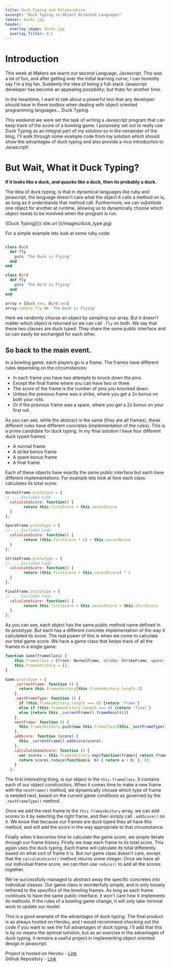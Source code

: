 ```yaml
---
title: Duck Typing and Polymorphism
excerpt: "Duck Typing in Object Oriented Languages"
teaser: ducks.jpg
header:
  overlay_image: ducks.jpg
  overlay_filter: 0.5
---
```

# Introduction

This week at Makers we learnt our second Language, Javascript. This was a lot of fun, and after getting over the initial learning curve, I can honestly say I'm a big fan. Suddenly the idea of being a full-stack Javascript developer has become an appealing possibility; but thats for another time.

In the meantime, I want to talk about a powerful tool that any developer should have in there toolbox when dealing with object oriented programming languages... Duck Typing.

This weekend we were set the task of writing a Javascript program that can keep track of the score of a bowling game. I purposely set out to really use Duck Typing as an integral part of my solution so in the remainder of the blog, I'll walk through some example code from my solution which should show the advantages of duck typing and also provide a nice introduction to Javascript!

# But Wait, What it Duck Typing?

**If it looks like a duck, and quacks like a duck, then its probably a duck.**

The idea of duck typing, is that in dynamical languages like ruby and javascript, the language doesn't care what the object it calls a method on is, as long as it understands that method call. Furthermore, we can substitute one object for another at runtime, allowing us to dynamically choose which object needs to be involved when the program is run.

![Duck Typing]({{ site.url }}/images/duck_type.jpg)

For a simple example lets look at some ruby code:

```ruby

class Duck
  def fly
    puts 'The Duck is Flying'
  end
end

class Bird
  def fly
    puts 'The Bird is Flying'
  end
end

array = [Duck.new, Bird.new]
array.sample.fly => 'The Duck is Flying'
```

Here we randomly choose an object by sampling our array. But it doesn't matter which object is returned so we can call `.fly` on both. We say that these two classes are duck typed. They share the same public interface and so can easily be exchanged for each other.

## So back to the main event.

In a bowling game, each players go is a frame. The frames have different rules depending on the circumstances:

- In each frame you have two attempts to knock down the pins.   
- Except the final frame where you can have two or three.   
- The score of the frame is the number of pins you knocked down.   
- Unless the previous frame was a strike, where you get a 2x bonus on both your rolls.   
- Or if the previous frame was a spare, where you get a 2x bonus on your first roll.   

As you can see, while the abstract is the same (they are all frames), these different rules have different concretes (implementation of the rules). This is a prime candidate for duck typing. In my final solution I have four different duck typed frames:

- A normal frame   
- A strike bonus frame   
- A spare bonus frame   
- A final frame

Each of these objects have exactly the same public interface but each have different implementations. For example lets look at how each class calculates its total score:

```javascript
NormalFrame.prototype = {
// ... Excluded Code
  calculateScore: function() {
        return this.firstScore + this.secondScore
  }
};

SpareFrame.prototype = {
// ... Excluded Code
  calculateScore: function() {
        return (this.firstScore * 2) + this.secondScore
  }
};

StrikeFrame.prototype = {
// ... Excluded Code
  calculateScore: function() {
        return (this.firstScore + this.secondScore) * 2
  }
};

FinalFrame.prototype = {
// ... Excluded Code
  calculateScore: function() {
        return this.firstScore + this.secondScore + this.thirdScore
  }
};

```

As you can see, each object has the same public method name defined in its prototype. But each has a different concrete implementation of the way it calculated its score. The real power of this is when we come to calculate our total game score. We have a game class that keeps track of all the frames in a single game:

```javascript
function Game(frameClass) {
    this.frameClass = {frame: NormalFrame, strike: StrikeFrame, spare: SpareFrame, final: FinalFrame};
    this.framesHistory = [];
}

Game.prototype = {
    _currentFrame: function () {
      return this.framesHistory[this.framesHistory.length-1]
    },
    _nextFrameType: function () {
      if (this.framesHistory.length === 0) {return 'frame'}
      else if (this.framesHistory.length === 9) {return 'final'}
      else {return this._currentFrame().frameResult()}
    },
    nextFrame: function () {
      this.framesHistory.push(new this.frameClass[this._nextFrameType()]());
    },
    addScore: function (score) {
      this._currentFrame().addScore(score);
    },
    calculateGameScore: function () {
      var scores = this.framesHistory.map(function(frame){ return frame.calculateScore()});
      return scores.reduce(function(a, b) { return a + b; }, 0);
    }
  };
```

The first interesting thing, is our object in the `this.frameClass`. It contains each of our object constructors. When it comes time to make a new frame with the `nextFrame()` method, we dynamically choose which type of frame is needed next, based on the current game conditions as governed by the `_nextFrameType()` method.

Once we add the next frame to the `this.framesHistory` array, we can add scores to it by selecting the right frame, and then simply call `.addScore()` on it. We know that because our frames are duck typed they all have this method, and will add the score in the way appropriate to that circumstance.

Finally when it becomes time to calculate the game score, we simple iterate through our frame history. Firstly we map each frame to its total score. This again uses the duck typing. Each frame will calculate its total differently based on what sort of frame it is. But our game class doesn't care, except that the `calculateScore()` method returns some integer. Once we have all our individual frame score, we can then use `reduce()` to add all the scores together.

We've successfully managed to abstract away the specific concretes into individual classes. Our game class is wonderfully simple, and is only loosely tethered to the specifics of the bowling frames. As long as each frame continues to have the same public interface, it won't care how it implements its methods. If the rules of a bowling game change, it will only take minimal work to update our model.

This is a good example of the advantages of duck typing. The final product is as always hosted on Heroku, and I would recommend checking out the code if you want to see the full advantages of duck typing. I'll add that this is by no means the optimal solution, but as an exercise in the advantages of duck typing, it remains a useful project in implementing object oriented design in javascript. 

Project is hosted on Heroku - [Link](https://aqueous-reef-78045.herokuapp.com/)        
Github Repository - [Link](https://github.com/TomStuart92/bowling-challenge)
